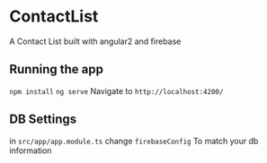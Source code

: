 # ContactList
A Contact List built with angular2 and firebase

## Running the app
`npm install`
`ng serve`
Navigate to `http://localhost:4200/`

## DB Settings
in `src/app/app.module.ts` change `firebaseConfig` To match your db information

